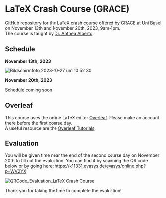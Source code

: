 # LaTeX Crash Course (GRACE)

GitHub repository for the LaTeX crash course offered by GRACE at Uni Basel on November 13th and November 20th, 2023, 9am-1pm.\
The course is taught by [Dr. Anthea Alberto](https://rise.unibas.ch/de/team/anthea-alberto/).

## Schedule

**November 13th, 2023**

![Bildschirmfoto 2023-10-27 um 10 52 30](https://github.com/RISE-UNIBAS/grace_latex_HS23/assets/94174603/ede25233-0151-4f2b-a683-eb159fc4f7a6)

**November 20th, 2023**

Schedule coming soon

## Overleaf

This course uses the online LaTeX editor [Overleaf](https://www.overleaf.com). Please make an account there before the first course day.\
A useful resource are the [Overleaf Tutorials](https://www.overleaf.com/learn).

## Evaluation

You will be given time near the end of the second course day on November 20th to fill out the evaluation. You can find it by scanning the QR code below or by going here: https://k11331.evasys.de/evasys/online.php?p=WV2YX

![QRCode_Evaluation_LaTeX Crash Course](https://github.com/RISE-UNIBAS/grace_latex_HS23/assets/94174603/d8fcb116-28a8-4f35-8ee1-1827bc167355)

Thank you for taking the time to complete the evaluation!
